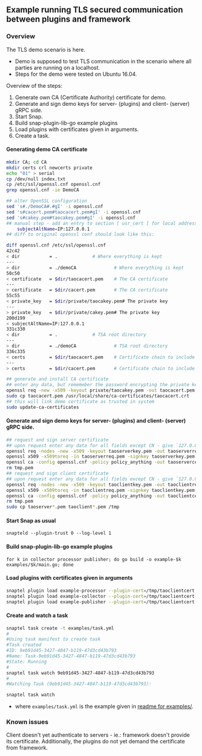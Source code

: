 ## Example running TLS secured communication between plugins and framework

### Overview

The TLS demo scenario is here. 
* Demo is supposed to test TLS communication
in the scenario where all parties are running on a localhost.
* Steps for the demo were tested on Ubuntu 16.04.

Overview of the steps:
1. Generate own CA (Certificate Authority) certificate for demo.
2. Generate and sign demo keys for server- (plugins) and client- 
(server) gRPC side.
3. Start Snap.
4. Build snap-plugin-lib-go example plugins
5. Load plugins with certificates given in arguments.
6. Create a task.

#### Generating demo CA certificate

```sh
mkdir CA; cd CA
mkdir certs crl newcerts private
echo "01" > serial
cp /dev/null index.txt
cp /etc/ssl/openssl.cnf openssl.cnf
grep openssl.cnf -ie DemoCA

## alter OpenSSL configuration
sed 's#./DemoCA#.#gI' -i openssl.cnf
sed 's#cacert.pem#taocacert.pem#gI' -i openssl.cnf
sed 's#cakey.pem#taocakey.pem#gI' -i openssl.cnf
## manual step - add an entry to section [ usr_cert ] for local address
    subjectAltName=IP:127.0.0.1
## diff to original openssl conf should look like this:

diff openssl.cnf /etc/ssl/openssl.cnf                                                                                                       [1/5307]
42c42
< dir           = .             # Where everything is kept
---
> dir           = ./demoCA              # Where everything is kept
50c50
< certificate   = $dir/taocacert.pem    # The CA certificate
---
> certificate   = $dir/cacert.pem       # The CA certificate
55c55
< private_key   = $dir/private/taocakey.pem# The private key
---
> private_key   = $dir/private/cakey.pem# The private key
200d199
< subjectAltName=IP:127.0.0.1
331c330
< dir           = .             # TSA root directory
---
> dir           = ./demoCA              # TSA root directory
336c335
< certs         = $dir/taocacert.pem    # Certificate chain to include in reply
---
> certs         = $dir/cacert.pem       # Certificate chain to include in reply

## generate and install CA certificate
## enter any data, but rememeber the password encrypting the private key
openssl req -new -x509 -keyout private/taocakey.pem -out taocacert.pem -days 365 -config openssl.cnf
sudo cp taocacert.pem /usr/local/share/ca-certificates/taocacert.crt
## this will link demo certificate as trusted in system
sudo update-ca-certificates
```

#### Generate and sign demo keys for server- (plugins) and client- (server) gRPC side.

```sh
## request and sign server certificate
## upon request enter any data for all fields except CN - give `127.0.0.1`
openssl req -nodes -new -x509 -keyout taoserverkey.pem -out taoserverreq.pem -days 365 -config openssl.cnf
openssl x509 -x509toreq -in taoserverreq.pem -signkey taoserverkey.pem -out tmp.pem
openssl ca -config openssl.cnf -policy policy_anything -out taoservercert.pem -infiles tmp.pem
rm tmp.pem
## request and sign client certificate
## upon request enter any data for all fields except CN - give `127.0.0.1`
openssl req -nodes -new -x509 -keyout taoclientkey.pem -out taoclientreq.pem -days 365 -config openssl.cnf
openssl x509 -x509toreq -in taoclientreq.pem -signkey taoclientkey.pem -out tmp.pem
openssl ca -config openssl.cnf -policy policy_anything -out taoclientcert.pem -infiles tmp.pem
rm tmp.pem
sudo cp taoserver*.pem taoclient*.pem /tmp
```

#### Start Snap as usual

`snapteld --plugin-trust 0 --log-level 1` 

#### Build snap-plugin-lib-go example plugins

`for k in collector processor publisher; do go build -o example-$k examples/$k/main.go; done`

#### Load plugins with certificates given in arguments

```sh
snaptel plugin load example-processor --plugin-cert=/tmp/taoclientcert.pem --plugin-key=/tmp/taoclientkey.pem
snaptel plugin load example-collector --plugin-cert=/tmp/taoclientcert.pem --plugin-key=/tmp/taoclientkey.pem
snaptel plugin load example-publisher --plugin-cert=/tmp/taoclientcert.pem --plugin-key=/tmp/taoclientkey.pem
```

#### Create and watch a task

```sh
snaptel task create -t examples/task.yml
#
#Using task manifest to create task
#Task created
#ID: 9eb91d45-3427-4847-b119-47d3cd43b793
#Name: Task-9eb91d45-3427-4847-b119-47d3cd43b793
#State: Running
#
snaptel task watch 9eb91d45-3427-4847-b119-47d3cd43b793
#
#Watching Task (9eb91d45-3427-4847-b119-47d3cd43b793):

snaptel task watch 
```

- where `examples/task.yml` is the example given in [readme for examples/](../README.md).  

### Known issues

Client doesn't yet authenticate to servers - ie.: framework doesn't
provide its certificate. Additionally, the plugins do not yet demand the
certificate from framework.

